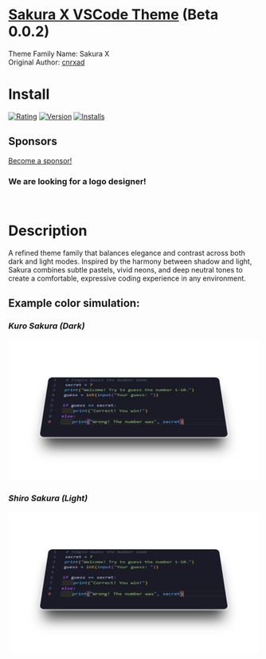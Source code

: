 # [Sakura X VSCode Theme](https://marketplace.visualstudio.com/items?itemName=cnrxad.sakura-x) (Beta 0.0.2)

Theme Family Name: Sakura X<br>
Original Author: [cnrxad](https://github.com/cnrxad)

# Install 
[![Rating](https://vsmarketplacebadges.dev/rating-star/cnrxad.sakura-x.png)](https://marketplace.visualstudio.com/items?itemName=cnrxad.sakura-x)
[![Version](https://vsmarketplacebadges.dev/version/cnrxad.sakura-x.png)](https://marketplace.visualstudio.com/items?itemName=cnrxad.sakura-x)
[![Installs](https://vsmarketplacebadges.dev/installs/cnrxad.sakura-x.png)](https://marketplace.visualstudio.com/items?itemName=cnrxad.sakura-x)

## Sponsors
[Become a sponsor!](mailto:cnrxad@gmail.com?subject=Sakura%20X%20Sponsor%20Request)

### We are looking for a logo designer!
<br>

# Description

A refined theme family that balances elegance and contrast across both dark and light modes. Inspired by the harmony between shadow and light, Sakura combines subtle pastels, vivid neons, and deep neutral tones to create a comfortable, expressive coding experience in any environment.


## Example color simulation:

### _Kuro Sakura (Dark)_
<img src="assets/966_1x_shots_so.png" alt="Kuro Sakura: Previsualization" width="max"/>

### _Shiro Sakura (Light)_
<img src="assets/966_1x_shots_so.png" alt="Shiro Sakura: Previsualization" width="max"/>
